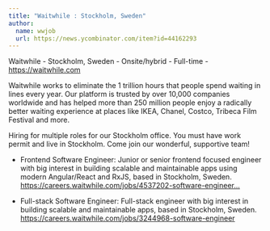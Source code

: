 ```yaml
---
title: "Waitwhile : Stockholm, Sweden"
author:
  name: wwjob
  url: https://news.ycombinator.com/item?id=44162293
---
```


<JobNavigation />

Waitwhile - Stockholm, Sweden - Onsite&#x2F;hybrid - Full-time - <a href="https:&#x2F;&#x2F;waitwhile.com" rel="nofollow">https:&#x2F;&#x2F;waitwhile.com</a>

Waitwhile works to eliminate the 1 trillion hours that people spend waiting in lines every year. Our platform is trusted by over 10,000 companies worldwide and has helped more than 250 million people enjoy a radically better waiting experience at places like IKEA, Chanel, Costco, Tribeca Film Festival and more.

Hiring for multiple roles for our Stockholm office. You must have work permit and live in Stockholm. Come join our wonderful, supportive team!

- Frontend Software Engineer: Junior or senior frontend focused engineer with big interest in building scalable and maintainable apps using modern Angular&#x2F;React and RxJS, based in Stockholm, Sweden. <a href="https:&#x2F;&#x2F;careers.waitwhile.com&#x2F;jobs&#x2F;4537202-software-engineer-frontend" rel="nofollow">https:&#x2F;&#x2F;careers.waitwhile.com&#x2F;jobs&#x2F;4537202-software-engineer...</a>

- Full-stack Software Engineer: Full-stack engineer with big interest in building scalable and maintainable apps, based in Stockholm, Sweden. <a href="https:&#x2F;&#x2F;careers.waitwhile.com&#x2F;jobs&#x2F;3244968-software-engineer" rel="nofollow">https:&#x2F;&#x2F;careers.waitwhile.com&#x2F;jobs&#x2F;3244968-software-engineer</a>
<JobApplication />
